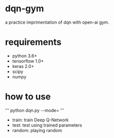 # dqn-gym
a practice imprimentation of dqn with open-ai gym.

# requirements
- python 3.6+
- tensorflow 1.0+
- keras 2.0+
- scipy
- numpy

# how to use
'''
python dqn.py --mode=<train or test or random>
'''

- train: train Deep Q-Network
- test: test using trained parameters
- random: playing random
